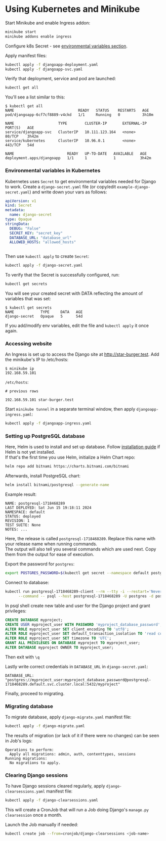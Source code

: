 # Using Kubernetes and Minikube

Start Minikube and enable Ingress addon:
```sh
minikube start
minikube addons enable ingress
```

Configure k8s Secret - see [environmental variables section](#environmental-variables-in-kubernetes).

Apply manifest files:
```sh
kubectl apply -f djangoapp-deployment.yaml
kubectl apply -f djangoapp-svc.yaml
```

Verify that deployment, service and pod are launched:
```sh
kubectl get all
```
You'll see a list similar to this:
```
$ kubectl get all
NAME                             READY   STATUS    RESTARTS   AGE
pod/djangoapp-6cf7cf8889-v4ckd   1/1     Running   0          3h10m

NAME                    TYPE        CLUSTER-IP       EXTERNAL-IP   PORT(S)   AGE
service/djangoapp-svc   ClusterIP   10.111.123.164   <none>        80/TCP    3h42m
service/kubernetes      ClusterIP   10.96.0.1        <none>        443/TCP   54d

NAME                        READY   UP-TO-DATE   AVAILABLE   AGE
deployment.apps/djangoapp   1/1     1            1           3h42m
```

### Environmental variables in Kubernetes
Kubernetes uses `Secret` to get environmental variables needed for Django to work.
Create a `django-secret.yaml` file (or copy/edit `example-django-secret.yaml`) and write down your vars as follows:
```YAML
apiVersion: v1
kind: Secret
metadata:
  name: django-secret
type: Opaque
stringData:
  DEBUG: "False"
  SECRET_KEY: "secret_key"
  DATABASE_URL: "database_url"
  ALLOWED_HOSTS: "allowed_hosts"
  
```
Then use `kubectl apply` to create `Secret`:
```sh
kubectl apply -f django-secret.yaml
```
To verify that the Secret is successfully configured, run:
```sh
kubectl get secrets
```
You will see your created secret with DATA reflecting the amount of variables that was set:
```
$ kubectl get secrets
NAME            TYPE     DATA   AGE
django-secret   Opaque   5      54d
```

If you add/modify env variables, edit the file and `kubectl apply` it once again.

### Accessing website
An Ingress is set up to access the Django site at http://star-burger.test. 
Add the minikube's IP to /etc/hosts:
```
$ minikube ip
192.168.59.101
```
`/etc/hosts`:
```
# previous rows

192.168.59.101 star-burger.test
```

Start `minikube tunnel` in a separate terminal window, then apply `djangoapp-ingress.yaml`:

```sh
kubectl apply -f djangoapp-ingress.yaml
```

### Setting up PostgreSQL database
Here, Helm is used to install and set up database. Follow [installation guide](https://helm.sh/docs/intro/install/) if Helm is not yet installed.  
If that's the first time you use Helm, initialize a Helm Chart repo:
```sh
helm repo add bitnami https://charts.bitnami.com/bitnami
```

Afterwards, install PostgreSQL chart:
```sh
helm install bitnami/postgresql --generate-name
```
Example result:
```$ helm install bitnami/postgresql --generate-name
NAME: postgresql-1718468289
LAST DEPLOYED: Sat Jun 15 19:18:11 2024
NAMESPACE: default
STATUS: deployed
REVISION: 1
TEST SUITE: None
NOTES: ...
```
Here, the release is called `postgresql-1718468289`. Replace this name with your release name when running commands.  
The output will also tell you several commands which are used next. Copy them from the output for ease of execution. 

Export the password for `postgres`:
```sh
export POSTGRES_PASSWORD=$(kubectl get secret --namespace default postgresql-1718468289 -o jsonpath="{.data.postgres-password}" | base64 -d)
```
Connect to database:
```sh
kubectl run postgresql-1718468289-client --rm --tty -i --restart='Never' --namespace default --image docker.io/bitnami/postgresql:16.3.0-debian-12-r14 --env="PGPASSWORD=$POSTGRES_PASSWORD" \
      --command -- psql --host postgresql-1718468289 -U postgres -d postgres -p 5432
```

In psql shell create new table and user for the Django project and grant privileges:
```SQL
CREATE DATABASE myproject;
CREATE USER myproject_user WITH PASSWORD 'myproject_database_password';
ALTER ROLE myproject_user SET client_encoding TO 'utf8';
ALTER ROLE myproject_user SET default_transaction_isolation TO 'read committed';
ALTER ROLE myproject_user SET timezone TO 'UTC';
GRANT ALL PRIVILEGES ON DATABASE myproject TO myproject_user;
ALTER DATABASE myproject OWNER TO myproject_user;
``` 
Then exit with `\q`

Lastly write correct credentials in `DATABASE_URL` in `django-secret.yaml`:
```
DATABASE_URL: "postgres://myproject_user:myproject_database_password@postgresql-1718468289.default.svc.cluster.local:5432/myproject"
```

Finally, proceed to migrating.

### Migrating database

To migrate database, apply `django-migrate.yaml` manifest file:
```sh
kubectl apply -f django-migrate.yaml
```

The results of migration (or lack of it if there were no changes) can be seen in Job's logs:
```
Operations to perform:
  Apply all migrations: admin, auth, contenttypes, sessions
Running migrations:
  No migrations to apply.
```

### Clearing Django sessions
To have Django sessions cleared regularly, apply `django-clearsessions.yaml` manifest file:
```sh
kubectl apply -f django-clearsessions.yaml
```
This will create a CronJob that will run a Job doing Django's `manage.py clearsession` once a month.

Launch the Job manually if needed:
```sh
kubectl create job --from=cronjob/django-clearsessions <job-name>
```
